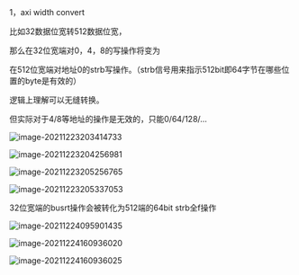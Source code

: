 1，axi width convert

比如32数据位宽转512数据位宽，

那么在32位宽端对0，4，8的写操作将变为

在512位宽端对地址0的strb写操作。（strb信号用来指示512bit即64字节在哪些位置的byte是有效的）

逻辑上理解可以无缝转换。

但实际对于4/8等地址的操作是无效的，只能0/64/128/...

![image-20211223203414733](https://gitee.com/timeh/picgo/raw/master/img/image-20211223203414733.png)

![image-20211223204256981](https://gitee.com/timeh/picgo/raw/master/img/image-20211223204256981.png)



![image-20211223205256765](https://gitee.com/timeh/picgo/raw/master/img/image-20211223205256765.png)





![image-20211223205337053](https://gitee.com/timeh/picgo/raw/master/img/image-20211223205337053.png)

32位宽端的busrt操作会被转化为512端的64bit strb全f操作

![image-20211224095901435](https://gitee.com/timeh/picgo/raw/master/img/image-20211224095901435.png)

![image-20211224160936020](https://gitee.com/timeh/picgo/raw/master/img/image-20211224155923913.png)

![image-20211224160936025](https://gitee.com/timeh/picgo/raw/master/img/image-20211224160936025.png)

